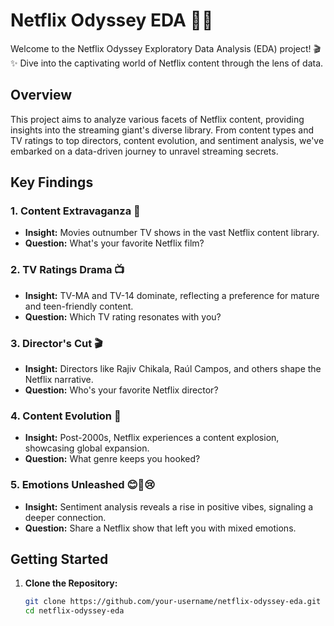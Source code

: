 # Netflix Odyssey EDA 🚀🍿

Welcome to the Netflix Odyssey Exploratory Data Analysis (EDA) project! 🎬✨ Dive into the captivating world of Netflix content through the lens of data.

## Overview

This project aims to analyze various facets of Netflix content, providing insights into the streaming giant's diverse library. From content types and TV ratings to top directors, content evolution, and sentiment analysis, we've embarked on a data-driven journey to unravel streaming secrets.

## Key Findings

### 1. Content Extravaganza 🎥

- **Insight:** Movies outnumber TV shows in the vast Netflix content library.
- **Question:** What's your favorite Netflix film?

### 2. TV Ratings Drama 📺

- **Insight:** TV-MA and TV-14 dominate, reflecting a preference for mature and teen-friendly content.
- **Question:** Which TV rating resonates with you?

### 3. Director's Cut 🎬

- **Insight:** Directors like Rajiv Chikala, Raúl Campos, and others shape the Netflix narrative.
- **Question:** Who's your favorite Netflix director?

### 4. Content Evolution 🚀

- **Insight:** Post-2000s, Netflix experiences a content explosion, showcasing global expansion.
- **Question:** What genre keeps you hooked?

### 5. Emotions Unleashed 😊🤔😢

- **Insight:** Sentiment analysis reveals a rise in positive vibes, signaling a deeper connection.
- **Question:** Share a Netflix show that left you with mixed emotions.

## Getting Started

1. **Clone the Repository:**
   ```bash
   git clone https://github.com/your-username/netflix-odyssey-eda.git
   cd netflix-odyssey-eda
